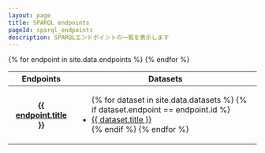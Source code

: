 ```yaml
---
layout: page
title: SPARQL endpoints
pageId: sparql_endpoints
description: SPARQLエンドポイントの一覧を表示します
---
```


<div id="EndpointsListView">

  <table>
    <thead>
      <tr>
        <th>Endpoints</th>
        <th>Datasets</th>
      </tr>
    </thead>
    <tbody>
    {% for endpoint in site.data.endpoints %}
      <tr>
        <th>
          <a href="https://rdfportal.org/{{ endpoint.id }}/sparql" target="endpoint">{{ endpoint.title }}</a>
        </th>
        <td>
          <ul class="datasets">
            {% for dataset in site.data.datasets %}
              {% if dataset.endpoint == endpoint.id %}
                <li>
                  <a href="{{ site.baseurl }}/dataset/{{ dataset.id | url_encode }}">
                    {{ dataset.title }}
                  </a>
                </li>
              {% endif %}
            {% endfor %}
          </ul>
        </td>
      </tr>
    {% endfor %}
    </tbody>
  </table>

</div>
